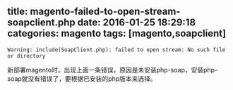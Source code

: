 title: magento-failed-to-open-stream-soapclient.php
date: 2016-01-25 18:29:18
categories: magento
tags: [magento,soapclient]
---
```
Warning: include(SoapClient.php): failed to open stream: No such file or directory
```  
新部署magento时，出现上面一条错误，原因是未安装php-soap，安装php-soap就没有错误了，要根据已安装的php版本来选择。
